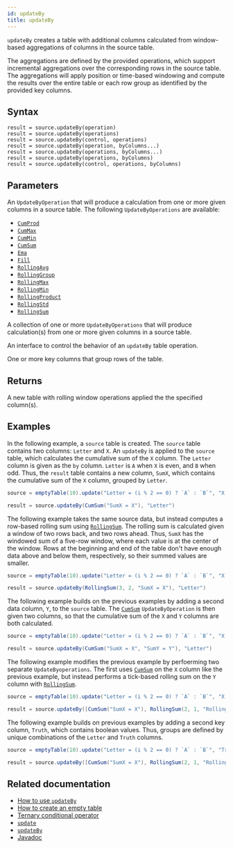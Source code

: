 ```yaml
---
id: updateBy
title: updateBy
---
```


`updateBy` creates a table with additional columns calculated from window-based aggregations of columns in the source table.

The aggregations are defined by the provided operations, which support incremental aggregations over the corresponding rows in the source table. The aggregations will apply position or time-based windowing and compute the results over the entire table or each row group as identified by the provided key columns.

## Syntax

```
result = source.updateBy(operation)
result = source.updateBy(operations)
result = source.updateBy(control, operations)
result = source.updateBy(operation, byColumns...)
result = source.updateBy(operations, byColumns...)
result = source.updateBy(operations, byColumns)
result = source.updateBy(control, operations, byColumns)
```

## Parameters

<ParamTable>
<Param name="operation" type="UpdateByOperation">

An `UpdateByOperation` that will produce a calculation from one or more given columns in a source table. The following `UpdateByOperations` are available:

- [`CumProd`](./cum-prod.md)
- [`CumMax`](./cum-max.md)
- [`CumMin`](./cum-min.md)
- [`CumSum`](./cum-sum.md)
- [`Ema`](./ema.md)
- [`Fill`](./fill.md)
- [`RollingAvg`](./rolling-avg.md)
- [`RollingGroup`](./rolling-group.md)
- [`RollingMax`](./rolling-max.md)
- [`RollingMin`](./rolling-min.md)
- [`RollingProduct`](./rolling-product.md)
- [`RollingStd`](./rolling-std.md)
- [`RollingSum`](./rolling-sum.md)

</Param>
<Param name="operations" type="Collection<UpdateByOperation>">

A collection of one or more `UpdateByOperations` that will produce calculation(s) from one or more given columns in a source table.

</Param>
<Param name="control" type="UpdateByControl">

An interface to control the behavior of an `updateBy` table operation.

</Param>
<Param name="byColumns" type="String...">

One or more key columns that group rows of the table.

</Param>
</ParamTable>

## Returns

A new table with rolling window operations applied the the specified column(s).

## Examples

In the following example, a `source` table is created. The `source` table contains two columns: `Letter` and `X`. An `updateBy` is applied to the `source` table, which calculates the cumulative sum of the `X` column. The `Letter` column is given as the `by` column. `Letter` is `A` when `X` is even, and `B` when odd. Thus, the `result` table contains a new column, `SumX`, which contains the cumulative sum of the `X` column, grouped by `Letter`.

```groovy order=source,result
source = emptyTable(10).update("Letter = (i % 2 == 0) ? `A` : `B`", "X = i")

result = source.updateBy(CumSum("SumX = X"), "Letter")
```

The following example takes the same source data, but instead computes a row-based rolling sum using [`RollingSum`](./rolling-sum.md). The rolling sum is calculated given a window of two rows back, and two rows ahead. Thus, `SumX` has the windowed sum of a five-row window, where each value is at the center of the window. Rows at the beginning and end of the table don't have enough data above and below them, respectively, so their summed values are smaller.

```groovy order=source,result
source = emptyTable(10).update("Letter = (i % 2 == 0) ? `A` : `B`", "X = i")

result = source.updateBy(RollingSum(3, 2, "SumX = X"), "Letter")
```

The following example builds on the previous examples by adding a second data column, `Y`, to the `source` table. The [`CumSum`](./cum-sum.md) `UpdateByOperation` is then given two columns, so that the cumulative sum of the `X` and `Y` columns are both calculated.

```groovy order=source,result
source = emptyTable(10).update("Letter = (i % 2 == 0) ? `A` : `B`", "X = i", "Y = randomInt(0, 10)")

result = source.updateBy(CumSum("SumX = X", "SumY = Y"), "Letter")
```

The following example modifies the previous example by perfoerming two separate `UpdateByoperations`. The first uses [`CumSum`](./cum-sum.md) on the `X` column like the previous example, but instead performs a tick-based rolling sum on the `Y` column with [`RollingSum`](./rolling-sum.md).

```groovy order=source,result
source = emptyTable(10).update("Letter = (i % 2 == 0) ? `A` : `B`", "X = i", "Y = randomInt(0, 10)")

result = source.updateBy([CumSum("SumX = X"), RollingSum(2, 1, "RollingSumY = Y")], "Letter")
```

The following example builds on previous examples by adding a second key column, `Truth`, which contains boolean values. Thus, groups are defined by unique combinations of the `Letter` and `Truth` columns.

```groovy order=source,result
source = emptyTable(10).update("Letter = (i % 2 == 0) ? `A` : `B`", "Truth = randomBool()", "X = i", "Y = randomInt(0, 10)")

result = source.updateBy([CumSum("SumX = X"), RollingSum(2, 1, "RollingSumY = Y")], "Letter", "Truth")
```

## Related documentation

- [How to use `updateBy`](../../../how-to-guides/use-update-by.md)
- [How to create an empty table](../../../how-to-guides/empty-table.md)
- [Ternary conditional operator](../../query-language/control-flow/ternary-if.md)
- [`update`](../select/update.md)
- [`updateBy`](./updateBy.md)
- [Javadoc](<https://deephaven.io/core/javadoc/io/deephaven/api/TableOperations.html#updateBy(java.util.Collection)>)
